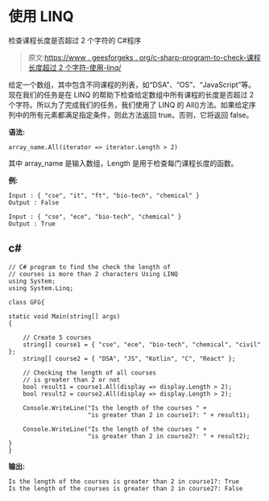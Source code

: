 # 使用 LINQ

检查课程长度是否超过 2 个字符的 C#程序

> 原文:[https://www . geesforgeks . org/c-sharp-program-to-check-课程长度超过 2 个字符-使用-linq/](https://www.geeksforgeeks.org/c-sharp-program-to-check-the-length-of-courses-is-more-than-2-characters-using-linq/)

给定一个数组，其中包含不同课程的列表，如“DSA”、“OS”、“JavaScript”等。现在我们的任务是在 LINQ 的帮助下检查给定数组中所有课程的长度是否超过 2 个字符。所以为了完成我们的任务，我们使用了 LINQ 的 All()方法。如果给定序列中的所有元素都满足指定条件，则此方法返回 true。否则，它将返回 false。

**语法:**

```
array_name.All(iterator => iterator.Length > 2)
```

其中 array_name 是输入数组，Length 是用于检查每门课程长度的函数。

**例:**

```
Input : { "cse", "it", "ft", "bio-tech", "chemical" }
Output : False

Input : { "cse", "ece", "bio-tech", "chemical" }
Output : True
```

## c#

```
// C# program to find the check the length of
// courses is more than 2 characters Using LINQ
using System;
using System.Linq;

class GFG{

static void Main(string[] args)
{

    // Create 5 courses
    string[] course1 = { "cse", "ece", "bio-tech", "chemical", "civil" };
    string[] course2 = { "DSA", "JS", "Kotlin", "C", "React" };

    // Checking the length of all courses 
    // is greater than 2 or not
    bool result1 = course1.All(display => display.Length > 2);
    bool result2 = course2.All(display => display.Length > 2);

    Console.WriteLine("Is the length of the courses " +
                      "is greater than 2 in course1?: " + result1);

    Console.WriteLine("Is the length of the courses " +
                      "is greater than 2 in course2?: " + result2);
}
}
```

**输出:**

```
Is the length of the courses is greater than 2 in course1?: True
Is the length of the courses is greater than 2 in course2?: False
```